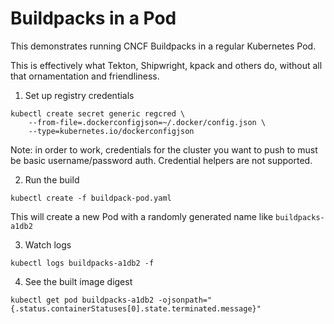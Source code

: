 # Buildpacks in a Pod

This demonstrates running CNCF Buildpacks in a regular Kubernetes Pod.

This is effectively what Tekton, Shipwright, kpack and others do, without all that ornamentation and friendliness.

1. Set up registry credentials

```
kubectl create secret generic regcred \
    --from-file=.dockerconfigjson=~/.docker/config.json \
    --type=kubernetes.io/dockerconfigjson
```

Note: in order to work, credentials for the cluster you want to push to must be basic username/password auth.
Credential helpers are not supported.

2. Run the build

```
kubectl create -f buildpack-pod.yaml
```

This will create a new Pod with a randomly generated name like `buildpacks-a1db2`

3. Watch logs

```
kubectl logs buildpacks-a1db2 -f 
```

4. See the built image digest

```
kubectl get pod buildpacks-a1db2 -ojsonpath="{.status.containerStatuses[0].state.terminated.message}"
```
